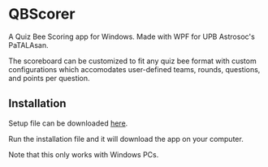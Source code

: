 # QBScorer

A Quiz Bee Scoring app for Windows. Made with WPF for UPB Astrosoc's PaTALAsan.

The scoreboard can be customized to fit any quiz bee format with custom configurations which accomodates user-defined teams, rounds, questions, and points per question. 

## Installation
Setup file can be downloaded [here](https://drive.google.com/file/d/1_tS4JBKTmiEHNgJgLOgiRL-NWJjE_bgX/view?usp=sharing).

Run the installation file and it will download the app on your computer. 

Note that this only works with Windows PCs.
